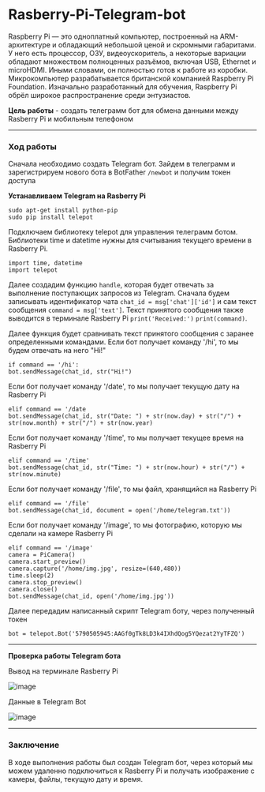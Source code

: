 # Rasberry-Pi-Telegram-bot 

Raspberry Pi — это одноплатный компьютер, построенный на ARM-архитектуре и обладающий небольшой ценой и скромными габаритами. У него есть процессор, ОЗУ, видеоускоритель, а некоторые вариации обладают множеством полноценных разъёмов, включая USB, Ethernet и microHDMI. Иными словами, он полностью готов к работе из коробки. Микрокомпьютер разрабатывается британской компанией Raspberry Pi Foundation. Изначально разработанный для обучения, Raspberry Pi обрёл широкое распространение среди энтузиастов.

**Цель работы** - создать телеграмм бот для обмена данными между Rasberry Pi и мобильным телефоном

___

### Ход работы

Сначала необходимо создать Telegram бот. Зайдем в телеграмм и зарегистрируем нового бота в BotFather `/newbot` и получим токен доступа

**Устанавливаем Telegram на Rasberry Pi**

```
sudo apt-get install python-pip
sudo pip install telepot
```

Подключаем библиотеку telepot для управления телеграмм ботом. Библиотеки time и datetime нужны для считывания текущего времени в Rasberry Pi. 

```
import time, datetime
import telepot
```

Далее создадим функцию `handle`, которая будет отвечать за выполнение поступающих запросов из Telegram.
Сначала будем записывать идентификатор чата `chat_id = msg['chat']['id']` и сам текст сообщения `command = msg['text']`. Текст принятого сообщения также выводится в терминале Rasberry Pi `print('Received:')` `print(command)`.

Далее функция будет сравнивать текст принятого сообщения с заранее определенными командами.
Если бот получает команду '/hi', то мы будем отвечать на него "Hi!"

```
if command == '/hi':
bot.sendMessage(chat_id, str("Hi!")
```

Если бот получает команду '/date', то мы получает текущую дату на Rasberry Pi

```
elif command == '/date
bot.sendMessage(chat_id, str("Date: ") + str(now.day) + str("/") + str(now.month) + str("/") + str(now.year)
```

Если бот получает команду '/time', то мы получает текущее время на Rasberry Pi

```
elif command == '/time'
bot.sendMessage(chat_id, str("Time: ") + str(now.hour) + str("/") + str(now.minute)
```

Если бот получает команду '/file', то мы файл, хранящийся на Rasberry Pi

```
elif command == '/file'
bot.sendMessage(chat_id, document = open('/home/telegram.txt'))
```

Если бот получает команду '/image', то мы фотографию, которую мы сделали на камере Rasberry Pi

```
elif command == '/image'
camera = PiCamera()
camera.start_preview()
camera.capture('/home/img.jpg', resize=(640,480))
time.sleep(2)
camera.stop_preview()
camera.close()
bot.sendMessage(chat_id, open('/home/img.jpg'))
```

Далее передадим написанный скрипт Telegram боту, через полученный токен

`bot = telepot.Bot('5790505945:AAGf0gTk8LD3k4IXhdQog5YQezat2YyTFZQ')`

___

**Проверка работы Telegram бота**

Вывод на терминале Rasberry Pi

![image](https://user-images.githubusercontent.com/65661088/207622307-7b7ae777-67ab-4e91-ac14-4b069094c70a.png)

Данные в Telegram Bot

![image](https://user-images.githubusercontent.com/65661088/207612641-17d95309-ce50-4ec0-92df-b97693790972.png)

___

### Заключение

В ходе выполнения работы был создан Telegram бот, через который мы можем удаленно подключиться к Rasberry Pi и получать изображение с камеры, файлы, текущую дату и время.



